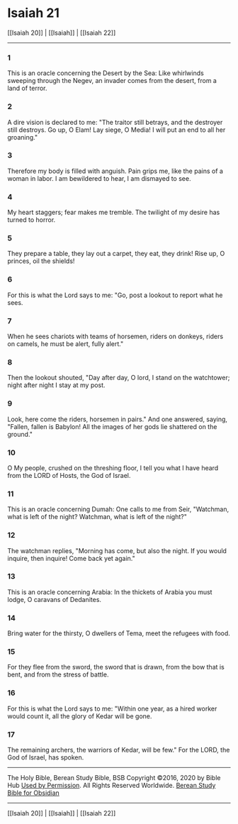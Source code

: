 # Isaiah 21

[[Isaiah 20]] | [[Isaiah]] | [[Isaiah 22]]

---

### 1
This is an oracle concerning the Desert by the Sea: Like whirlwinds sweeping through the Negev, an invader comes from the desert, from a land of terror.

### 2
A dire vision is declared to me: "The traitor still betrays, and the destroyer still destroys. Go up, O Elam! Lay siege, O Media! I will put an end to all her groaning."

### 3
Therefore my body is filled with anguish. Pain grips me, like the pains of a woman in labor. I am bewildered to hear, I am dismayed to see.

### 4
My heart staggers; fear makes me tremble. The twilight of my desire has turned to horror.

### 5
They prepare a table, they lay out a carpet, they eat, they drink! Rise up, O princes, oil the shields!

### 6
For this is what the Lord says to me: "Go, post a lookout to report what he sees.

### 7
When he sees chariots with teams of horsemen, riders on donkeys, riders on camels, he must be alert, fully alert."

### 8
Then the lookout shouted, "Day after day, O lord, I stand on the watchtower; night after night I stay at my post.

### 9
Look, here come the riders, horsemen in pairs." And one answered, saying, "Fallen, fallen is Babylon! All the images of her gods lie shattered on the ground."

### 10
O My people, crushed on the threshing floor, I tell you what I have heard from the LORD of Hosts, the God of Israel.

### 11
This is an oracle concerning Dumah: One calls to me from Seir, "Watchman, what is left of the night? Watchman, what is left of the night?"

### 12
The watchman replies, "Morning has come, but also the night. If you would inquire, then inquire! Come back yet again."

### 13
This is an oracle concerning Arabia: In the thickets of Arabia you must lodge, O caravans of Dedanites.

### 14
Bring water for the thirsty, O dwellers of Tema, meet the refugees with food.

### 15
For they flee from the sword, the sword that is drawn, from the bow that is bent, and from the stress of battle.

### 16
For this is what the Lord says to me: "Within one year, as a hired worker would count it, all the glory of Kedar will be gone.

### 17
The remaining archers, the warriors of Kedar, will be few." For the LORD, the God of Israel, has spoken.

---

The Holy Bible, Berean Study Bible, BSB
Copyright ©2016, 2020 by Bible Hub
[Used by Permission](https://berean.bible/terms.htm). All Rights Reserved Worldwide.
[Berean Study Bible for Obsidian](https://github.com/gapmiss/berean-study-bible-for-obsidian)

---

[[Isaiah 20]] | [[Isaiah]] | [[Isaiah 22]]

